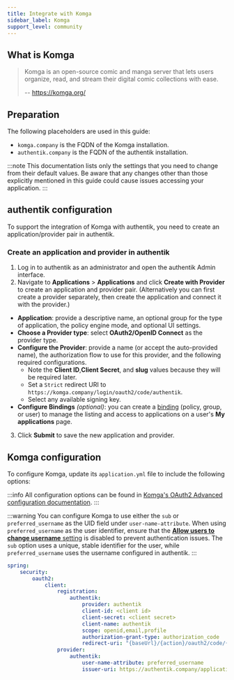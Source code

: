 ```yaml
---
title: Integrate with Komga
sidebar_label: Komga
support_level: community
---
```


## What is Komga

> Komga is an open-source comic and manga server that lets users organize, read, and stream their digital comic collections with ease.
>
> -- https://komga.org/

## Preparation

The following placeholders are used in this guide:

- `komga.company` is the FQDN of the Komga installation.
- `authentik.company` is the FQDN of the authentik installation.

:::note
This documentation lists only the settings that you need to change from their default values. Be aware that any changes other than those explicitly mentioned in this guide could cause issues accessing your application.
:::

## authentik configuration

To support the integration of Komga with authentik, you need to create an application/provider pair in authentik.

### Create an application and provider in authentik

1. Log in to authentik as an administrator and open the authentik Admin interface.
2. Navigate to **Applications** > **Applications** and click **Create with Provider** to create an application and provider pair. (Alternatively you can first create a provider separately, then create the application and connect it with the provider.)

- **Application**: provide a descriptive name, an optional group for the type of application, the policy engine mode, and optional UI settings.
- **Choose a Provider type**: select **OAuth2/OpenID Connect** as the provider type.
- **Configure the Provider**: provide a name (or accept the auto-provided name), the authorization flow to use for this provider, and the following required configurations.
    - Note the **Client ID**,**Client Secret**, and **slug** values because they will be required later.
    - Set a `Strict` redirect URI to `https://komga.company/login/oauth2/code/authentik`.
    - Select any available signing key.
- **Configure Bindings** _(optional)_: you can create a [binding](/docs/add-secure-apps/flows-stages/bindings/) (policy, group, or user) to manage the listing and access to applications on a user's **My applications** page.

3. Click **Submit** to save the new application and provider.

## Komga configuration

To configure Komga, update its `application.yml` file to include the following options:

:::info
All configuration options can be found in [Komga's OAuth2 Advanced configuration documentation](https://komga.org/docs/installation/oauth2/#advanced-configuration).
:::

:::warning
You can configure Komga to use either the `sub` or `preferred_username` as the UID field under `user-name-attribute`. When using `preferred_username` as the user identifier, ensure that the [**Allow users to change username** setting](https://docs.goauthentik.io/docs/sys-mgmt/settings#allow-users-to-change-username) is disabled to prevent authentication issues. The `sub` option uses a unique, stable identifier for the user, while `preferred_username` uses the username configured in authentik.
:::

```yml
spring:
    security:
        oauth2:
            client:
                registration:
                    authentik:
                        provider: authentik
                        client-id: <client id>
                        client-secret: <client secret>
                        client-name: authentik
                        scope: openid,email,profile
                        authorization-grant-type: authorization_code
                        redirect-uri: "{baseUrl}/{action}/oauth2/code/{registrationId}"
                provider:
                    authentik:
                        user-name-attribute: preferred_username
                        issuer-uri: https://authentik.company/application/o/<application slug>/
```
